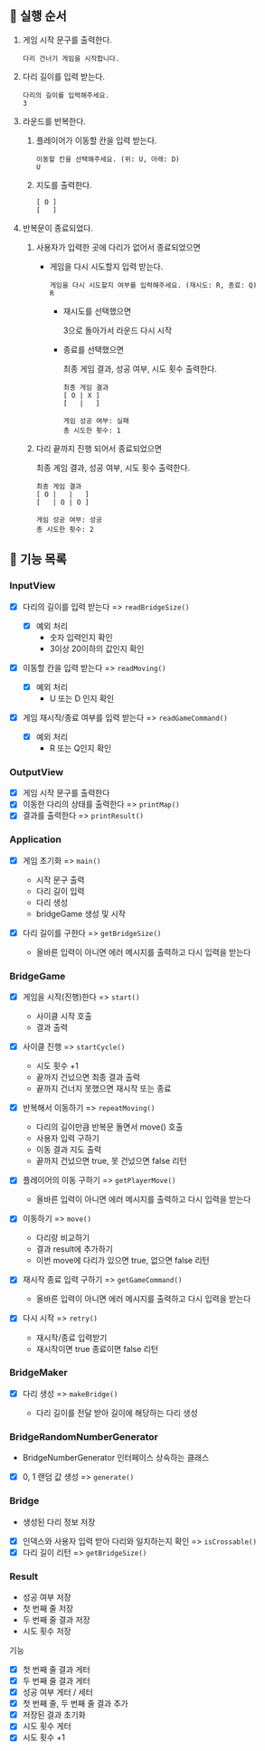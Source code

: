 ## 🐾 실행 순서

1. 게임 시작 문구를 출력한다.

    ```
    다리 건너기 게임을 시작합니다.
    ```

2. 다리 길이를 입력 받는다.

    ```
    다리의 길이를 입력해주세요.
    3
    ```

3. 라운드를 반복한다.
    1. 플레이어가 이동할 칸을 입력 받는다.

        ```
        이동할 칸을 선택해주세요. (위: U, 아래: D)
        U
        ```

    2. 지도를 출력한다.

        ```
        [ O ]
        [   ]
        ```

4. 반복문이 종료되었다.
    1. 사용자가 입력한 곳에 다리가 없어서 종료되었으면

        - 게임을 다시 시도할지 입력 받는다.

            ```
          게임을 다시 시도할지 여부를 입력해주세요. (재시도: R, 종료: Q)
          R
          ```

            - 재시도를 선택했으면

              3으로 돌아가서 라운드 다시 시작

            - 종료를 선택했으면

              최종 게임 결과, 성공 여부, 시도 횟수 출력한다.

              ```text
              최종 게임 결과
              [ O | X ]
              [   |   ]
              
              게임 성공 여부: 실패
              총 시도한 횟수: 1
              ```

    2. 다리 끝까지 진행 되어서 종료되었으면

       최종 게임 결과, 성공 여부, 시도 횟수 출력한다.

        ```
       최종 게임 결과
       [ O |   |   ]
       [   | O | O ]
       
       게임 성공 여부: 성공
       총 시도한 횟수: 2
       ```

## 📝 기능 목록

### InputView

- [x] 다리의 길이를 입력 받는다 => `readBridgeSize()`

    - [x] 예외 처리
        - 숫자 입력인지 확인
        - 3이상 20이하의 값인지 확인

- [x] 이동할 칸을 입력 받는다 => `readMoving()`

    - [x] 예외 처리
        - U 또는 D 인지 확인

- [x] 게임 재시작/종료 여부를 입력 받는다 => `readGameCommand()`

    - [x] 예외 처리
        - R 또는 Q인지 확인

### OutputView

- [x] 게임 시작 문구를 출력한다
- [x] 이동한 다리의 상태를 출력한다 => `printMap()`
- [x] 결과를 출력한다 => `printResult()`

### Application

- [x] 게임 초기화 => `main()`
    - 시작 문구 출력
    - 다리 길이 입력
    - 다리 생성
    - bridgeGame 생성 및 시작

- [x] 다리 길이를 구한다 => `getBridgeSize()`

    - 올바른 입력이 아니면 에러 메시지를 출력하고 다시 입력을 받는다

### BridgeGame

- [x] 게임을 시작(진행)한다 => `start()`

    - 사이클 시작 호출
    - 결과 출력

- [x] 사이클 진행 => `startCycle()`
    - 시도 횟수 +1
    - 끝까지 건넜으면 최종 결과 출력
    - 끝까지 건너지 못했으면 재시작 또는 종료

- [x] 반복해서 이동하기 => `repeatMoving()`
    - 다리의 길이만큼 반복문 돌면서 move() 호출
    - 사용자 입력 구하기
    - 이동 결과 지도 출력
    - 끝까지 건넜으면 true, 못 건넜으면 false 리턴


- [x] 플레이어의 이동 구하기 => `getPlayerMove()`

    - 올바른 입력이 아니면 에러 메시지를 출력하고 다시 입력을 받는다

- [x] 이동하기 => `move()`

    - 다리랑 비교하기
    - 결과 result에 추가하기
    - 이번 move에 다리가 있으면 true, 없으면 false 리턴

- [x] 재시작 종료 입력 구하기 => `getGameCommand()`

    - 올바른 입력이 아니면 에러 메시지를 출력하고 다시 입력을 받는다

- [x] 다시 시작 => `retry()`

    - 재시작/종료 입력받기
    - 재시작이면 true 종료이면 false 리턴

### BridgeMaker

- [x] 다리 생성 => `makeBridge()`

    - 다리 길이를 전달 받아 길이에 해당하는 다리 생성

### BridgeRandomNumberGenerator

- BridgeNumberGenerator 인터페이스 상속하는 클래스
- [x] 0, 1 랜덤 값 생성 => `generate()`

### Bridge

- 생성된 다리 정보 저장
- [x] 인덱스와 사용자 입력 받아 다리와 일치하는지 확인 => `isCrossable()`
- [x] 다리 길이 리턴 => `getBridgeSize()`

### Result

- 성공 여부 저장
- 첫 번째 줄 저장
- 두 번째 줄 결과 저장
- 시도 횟수 저장

기능

- [x] 첫 번째 줄 결과 게터
- [x] 두 번째 줄 결과 게터
- [x] 성공 여부 게터 / 세터
- [x] 첫 번째 줄, 두 번째 줄 결과 추가
- [x] 저장된 결과 초기화
- [x] 시도 횟수 게터
- [x] 시도 횟수 +1